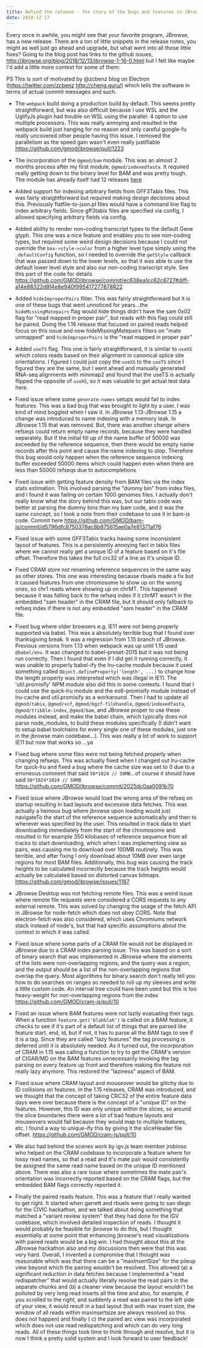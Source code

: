 ```yaml
---
title: Behind the release - the story of the bugs and features in JBrowse 1.16.0
date: 2018-12-17
---
```


Every once in awhile, you might see that your favorite program, JBrowse, has a
new release. There are a ton of little snippets in the release notes, you might
as well just go ahead and upgrade, but what went into all those little fixes?
Going to the blog post has links to the github issues,
http://jbrowse.org/blog/2018/12/13/jbrowse-1-16-0.html but I felt like maybe I'd
add a little more context for some of them:

PS This is sort of motivated by @zcbenz blog on Electron
(https://twitter.com/zcbenz http://cheng.guru/) which tells the software in
terms of actual commit messages and such.

- The `webpack` build doing a production build by default. This seems pretty
  straightforward, but was also difficult because I use WSL and the UglifyJs
  plugin had trouble on WSL using the parallel: 4 option to use multiple
  processors. This was really annoying and resulted in the webpack build just
  hanging for no reason and only careful google-fu really uncovered other people
  having this issue. I removed the parallelism as the speed gain wasn't even
  really justifiable https://github.com/gmod/jbrowse/pull/1223

- The incorporation of the `@gmod/bam` module. This was an almost 2 months
  process after my first module, `@gmod/indexedfasta`. It required really
  getting down to the binary level for BAM and was pretty tough. The module has
  already itself had 12 releases
  [here](https://github.com/GMOD/bam-js/blob/master/CHANGELOG.md)

- Added support for indexing arbitrary fields from GFF3Tabix files. This was
  fairly straightforward but required making design decisions about this.
  Previously flatfile-to-json.pl files would have a command line flag to index
  arbitrary fields. Since gff3tabix files are specified via config, I allowed
  specifying arbitrary fields via config.

- Added ability to render non-coding transcript types to the default Gene glyph.
  This one was a nice feature and enables you to see non-coding types, but
  required some weird design decisions because I could not override the
  `box->style->color` from a higher level type simply using the `_defaultConfig`
  function, so I needed to override the `getStyle` callback that was passed down
  to the lower levels, so that it was able to use the default lower level style
  and also our non-coding transcript style. See this part of the code for
  details
  https://github.com/GMOD/jbrowse/commit/ec638ea1cc62c8727#diff-a14e88322d8f4e8e940f995417277878R22

- Added `hideImproperPairs` filter. This was fairly straightforward but it is
  one of these bugs that went unnoticed for years...the `hideMissingMatepairs`
  flag would hide things didn't have the sam 0x02 flag for "read mapped in
  proper pair", but reads with this flag could still be paired. Doing the 1.16
  release that focused on paired reads helped focus on this issue and now
  hideMissingMatepairs filters on "mate unmapped" and `hideImproperPairs` is the
  "read mapped in proper pair"

- Added `useTS` flag. This one is fairly straightforward, it is similar to
  `useXS` which colors reads based on their alignment in canonical splice site
  orientations. I figured I could just copy the `useXS` to the `useTS` since I
  figured they are the same, but I went ahead and manually generated RNA-seq
  alignments with minimap2 and found that the useTS is actually flipped the
  opposite of `useXS`, so it was valuable to get actual test data here.

- Fixed issue where some `generate-names` setups would fail to index features.
  This was a bad bug that was brought to light by a user. I was kind of mind
  boggled when I saw it. In JBrowse 1.13-JBrowse 1.15 a change was introduced to
  name indexing with a memory leak. In JBrowse 1.15 that was removed. But, there
  was another change where refseqs could return empty name records, because they
  were handled separately. But if the initial fill up of the name buffer of
  50000 was exceeded by the reference sequence, then there would be empty name
  records after this point and cause the name indexing to stop. Therefore this
  bug would only happen when the reference sequence indexing buffer exceeded
  50000 items which could happen even when there are less than 50000 refseqs due
  to autocompletions

- Fixed issue with getting feature density from BAM files via the index stats
  estimation. This involved parsing the "dummy bin" from index files, and I
  found it was failing on certain 1000 genomes files. I actually don't really
  know what the story behind this was, but our tabix code was better at parsing
  the dummy bins than my bam code, and it was the same concept, so I took a note
  from their codebase to use it in bam-js code. Commit here
  https://github.com/GMOD/bam-js/commit/d5796dfc8750378ac8b875615ae0a7e81371af76

- Fixed issue with some GFF3Tabix tracks having some inconsistent layout of
  features. This is a persistently annoying fact in tabix files where we cannot
  really get a unique ID of a feature based on it's file offset. Therefore this
  takes the full crc32 of a line as it's unique ID.

- Fixed CRAM store not renaming reference sequences in the same way as other
  stores. This one was interesting because rbuels made a fix but it caused
  features from one chromosome to show up on the wrong ones, so chr1 reads where
  showing up on chrMT. This happened because it was falling back to the refseq
  index if it chrMT wasn't in the embedded "sam header" in the CRAM file, but it
  should only fallback to refseq index if there is not any embedded "sam header"
  in the CRAM file.

- Fixed bug where older browsers e.g. IE11 were not being properly supported via
  babel. This was a absolutely terrible bug that I found over thanksgiving
  break. It was a regression from 1.15 branch of JBrowse. Previous versions from
  1.13 when webpack was up until 1.15 used `@babel/env`. It was changed to
  babel-preset-2015 but it was not being run correctly. Then I found that even
  if I did get it running correctly, it was unable to properly babel-ify the
  lru-cache module because it used something called
  `Object.defineProperty('length', ...)` to change how the length property was
  interpreted which was illegal in IE11. The 'util.promisify' NPM module also
  did this in some contexts. I found that I could use the quick-lru module and
  the es6-promisify module instead of lru-cache and util.promisify as a
  workaround. Then I had to update all `@gmod/tabix`, `@gmod/vcf`,
  `@gmod/bgzf-filehandle`, `@gmod/indexedfasta`, `@gmod/tribble-index`,
  `@gmod/bam`, and JBrowse proper to use these modules instead, and make the
  babel chain, which typically does not parse node_modules, to build these
  modules specifically (I didn't want to setup babel toolchains for every single
  one of these modules, just one in the jbrowse main codebase...). This was
  really a lot of work to support IE11 but now that works so ...ya

- Fixed bug where some files were not being fetched properly when changing
  refseqs. This was actually fixed when I changed out lru-cache for quick-lru
  and fixed a bug where the cache size was set to 0 due to a erroneous comment
  that said `50*1024 // 50MB`...of course it should have said
  `50*1024*1024 // 50MB` https://github.com/GMOD/jbrowse/commit/2025dc0aa0091b70

- Fixed issue where JBrowse would load the wrong area of the refseq on startup
  resulting in bad layouts and excessive data fetches. This was actually a
  heinous bug where jbrowse upon loading would just navigateTo the start of the
  reference sequence automatically and then to wherever was specified by the
  user. This resulted in track data to start downloading immediately from the
  start of the chromosome and resulted in for example 350 kilobases of reference
  sequence from all tracks to start downloading, which when I was implementing
  view as pairs, was causing me to download over 100MB routinely. This was
  terrible, and after fixing I only download about 10MB over even large regions
  for most BAM files. Additionally, this bug was causing the track heights to be
  calculated incorrectly because the track heights would actually be calculated
  based on distorted canvas bitmaps. https://github.com/gmod/jbrowse/issues/1187

- JBrowse Desktop was not fetching remote files. This was a weird issue where
  remote file requests were considered a CORS requests to any external remote.
  This was solved by changing the usage of the fetch API in JBrowse for
  node-fetch which does not obey CORS. Note that electron-fetch was also
  considered, which uses Chromiums network stack instead of node's, but that had
  specific assumptions about the context in which it was called.

- Fixed issue where some parts of a CRAM file would not be displayed in JBrowse
  due to a CRAM index parsing issue. This was based on a sort of binary search
  that was implemented in JBrowse where the elements of the lists were
  non-overlapping regions, and the query was a region, and the output should be
  a list of the non-overlapping regions that overlap the query. Most algorithms
  for binary search don't really tell you how to do searches on ranges so needed
  to roll up my sleeves and write a little custom code. An interval tree could
  have been used but this is too heavy-weight for non-overlapping regions from
  the index https://github.com/GMOD/cram-js/pull/10

- Fixed an issue where BAM features were not lazily evaluating their tags. When
  a function `feature.get('blahblah')` is called on a BAM feature, it checks to
  see if it's part of a default list of things that are parsed like feature
  start, end, id, but if not, it has to parse all the BAM tags to see if it is a
  tag. Since they are called "lazy features" the tag processing is deferred
  until it is absolutely needed. As it turned out, the incorporation of CRAM in
  1.15 was calling a function to try to get the CRAM's version of CIGAR/MD on
  the BAM features unnecessarily invoking the tag parsing on every feature up
  front and therefore making the feature not really lazy anymore. This restored
  the "laziness" aspect of BAM.

- Fixed issue where CRAM layout and mouseover would be glitchy due to ID
  collisions on features. In the 1.15 releases, CRAM was introduced, and we
  thought that the concept of taking CRC32 of the entire feature data days were
  over because there is the concept of a "unique ID" on the features. However,
  this ID was only unique within the slices, so around the slice boundaries
  there were a lot of bad feature layouts and mouseovers would fail because they
  would map to multiple features, etc. I found a way to unique-ify this by
  giving it the sliceHeader file offset. https://github.com/GMOD/cram-js/pull/10

- We also had behind the scenes work by igv.js team member jrobinso who helped
  on the CRAM codebase to incorporate a feature where for lossy read names, so
  that a read and it's mate pair would consistently be assigned the same read
  name based on the unique ID mentioned above. There was also a rare issue where
  sometimes the mate pair's orientation was incorrectly reported based on the
  CRAM flags, but the embedded BAM flags correctly reported it.

- Finally the paired reads feature. This was a feature that I really wanted to
  get right. It started when garrett and rbuels were going to san diego for the
  CIVIC hackathon, and we talked about doing something that matched a "variant
  review system" that they had done for the IGV codebase, which involved
  detailed inspection of reads. I thought it would probably be feasible for
  jbrowse to do this, but I thought essentially at some point that enhancing
  jbrowse's read visualizations with paired reads would be a big win. I had
  thought about this at the JBrowse hackathon also and my discussions then were
  that this was very hard. Overall, I invented a compromise that I thought was
  reasonable which was that there can be a "maxInsertSize" for the pileup view
  beyond which the pairing wouldn't be resolved. This allowed (a) a significant
  reduction in data fetches because I implemented a "read redispatcher" that
  would actually literally resolve the read pairs in the separate chunks and (b)
  a cleaner view because the layout wouldn't be polluted by very long read
  inserts all the time and also, for example, if you scrolled to the right, and
  suddenly a read was paired to the left side of your view, it would result in a
  bad layout (but with max insert size, the window of all reads within
  maxinsertsize are always resolved so this does not happen) and finally ( c)
  the paired arc view was incorporated which does not use read redispatching and
  which can do very long reads. All of these things took time to think through
  and resolve, but it is now I think a pretty solid system and I look forward to
  user feedback!
